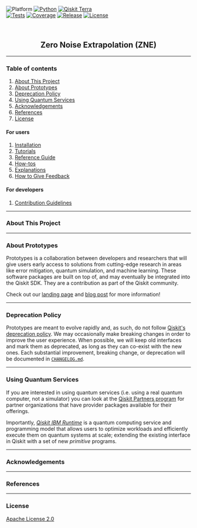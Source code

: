 <!-- SHIELDS -->
<div align="left">

  ![Platform](https://img.shields.io/badge/Platform-Linux%20%7C%20macOS%20%7C%20Windows-informational)
  [![Python](https://img.shields.io/badge/Python-3.8%20%7C%203.9%20%7C%203.10%20%7C%203.11-informational)](https://www.python.org/)
  [![Qiskit Terra](https://img.shields.io/badge/Qiskit%20Terra-%E2%89%A5%200.22.2-6133BD)](https://github.com/Qiskit/qiskit-terra)
<br />
  [![Tests](https://github.com/qiskit-community/staged-primitives/actions/workflows/test.yml/badge.svg)](https://github.com/qiskit-community/staged-primitives/actions/workflows/test.yml)
  [![Coverage](https://coveralls.io/repos/github/qiskit-community/staged-primitives/badge.svg?branch=main)](https://coveralls.io/github/qiskit-community/staged-primitives?branch=main)
  [![Release](https://img.shields.io/github/release/qiskit-community/staged-primitives.svg?include_prereleases&label=Release)](https://github.com/qiskit-community/staged-primitives/releases)
  [![License](https://img.shields.io/github/license/qiskit-community/staged-primitives?label=License)](LICENSE.txt)

</div>
<!-- PROJECT LOGO -->
<br />
<p align="center">
  <!-- <a href="README.md">
    <img src="https://github.com/qiskit-community/staged-primitives/blob/main/docs/media/cover.png?raw=true" alt="Logo" width="300">
  </a> -->
  <h2 align="center">Zero Noise Extrapolation (ZNE)</h2>
</p>
<!-- QUICK LINKS -->
<!-- <p align="center">
  <a href="https://mybinder.org/">
    <img src="https://ibm.biz/BdPq3s" alt="Launch Demo" hspace="5" vspace="10">
  </a>
  <a href="https://www.youtube.com/c/qiskit">
    <img src="https://img.shields.io/badge/watch-video-FF0000.svg?style=for-the-badge&logo=youtube" alt="Watch Video" hspace="5" vspace="10">
  </a>
</p> -->


----------------------------------------------------------------------

### Table of contents

1. [About This Project](#about-this-project)
2. [About Prototypes](#about-prototypes)
3. [Deprecation Policy](#deprecation-policy)
4. [Using Quantum Services](#using-quantum-services)
5. [Acknowledgements](#acknowledgements)
6. [References](#references)
7. [License](#license)

#### For users
1. [Installation](https://github.com/qiskit-community/staged-primitives/tree/main/INSTALL.md)
2. [Tutorials](https://github.com/qiskit-community/staged-primitives/tree/main/docs/tutorials/)
3. [Reference Guide](https://github.com/qiskit-community/staged-primitives/tree/main/docs/reference_guide.md)
4. [How-tos](https://github.com/qiskit-community/staged-primitives/tree/main/docs/how_tos/)
5. [Explanations](https://github.com/qiskit-community/staged-primitives/tree/main/docs/explanations/)
6. [How to Give Feedback](https://github.com/qiskit-community/staged-primitives/tree/main/CONTRIBUTING.md#giving-feedback)

#### For developers
1. [Contribution Guidelines](https://github.com/qiskit-community/staged-primitives/tree/main/CONTRIBUTING.md)


----------------------------------------------------------------------

### About This Project


----------------------------------------------------------------------

### About Prototypes

Prototypes is a collaboration between developers and researchers that will give users early access to solutions from cutting-edge research in areas like error mitigation, quantum simulation, and machine learning. These software packages are built on top of, and may eventually be integrated into the Qiskit SDK. They are a contribution as part of the Qiskit community.

Check out our [landing page](https://qiskit-community.github.io/prototypes/) and [blog post](https://medium.com/qiskit/try-out-the-latest-advances-in-quantum-computing-with-ibm-quantum-prototypes-11f51124cb61) for more information!


----------------------------------------------------------------------

### Deprecation Policy

Prototypes are meant to evolve rapidly and, as such, do not follow [Qiskit's deprecation policy](https://qiskit.org/documentation/contributing_to_qiskit.html#deprecation-policy). We may occasionally make breaking changes in order to improve the user experience. When possible, we will keep old interfaces and mark them as deprecated, as long as they can co-exist with the new ones. Each substantial improvement, breaking change, or deprecation will be documented in [`CHANGELOG.md`](https://github.com/qiskit-community/staged-primitives/tree/main/CHANGELOG.md).


----------------------------------------------------------------------

### Using Quantum Services

If you are interested in using quantum services (i.e. using a real quantum computer, not a simulator) you can look at the [Qiskit Partners program](https://qiskit.org/documentation/partners/) for partner organizations that have provider packages available for their offerings.

Importantly, *[Qiskit IBM Runtime](https://qiskit.org/documentation/partners/qiskit_ibm_runtime)* is a quantum computing service and programming model that allows users to optimize workloads and efficiently execute them on quantum systems at scale; extending the existing interface in Qiskit with a set of new *primitive* programs.


----------------------------------------------------------------------

### Acknowledgements


----------------------------------------------------------------------

### References


----------------------------------------------------------------------

### License
[Apache License 2.0](https://github.com/qiskit-community/staged-primitives/tree/main/LICENSE.txt)
